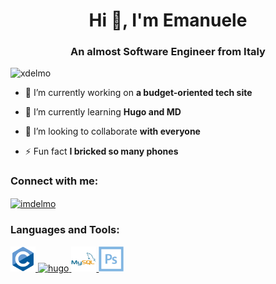 <h1 align="center">Hi 👋, I'm Emanuele</h1>
<h3 align="center">An almost Software Engineer from Italy</h3>

<p align="left"> <img src="https://komarev.com/ghpvc/?username=xdelmo&label=Profile%20views&color=0e75b6&style=flat" alt="xdelmo" /> </p>

- 🔭 I’m currently working on **a budget-oriented tech site**

- 🌱 I’m currently learning **Hugo and MD**

- 👯 I’m looking to collaborate **with everyone**

- ⚡ Fun fact **I bricked so many phones**

<h3 align="left">Connect with me:</h3>
<p align="left">
<a href="https://instagram.com/imdelmo" target="blank"><img align="center" src="https://cdn.jsdelivr.net/npm/simple-icons@3.0.1/icons/instagram.svg" alt="imdelmo" height="30" width="40" /></a>
</p>

<h3 align="left">Languages and Tools:</h3>
<p align="left"> <a href="https://www.cprogramming.com/" target="_blank"> <img src="https://raw.githubusercontent.com/devicons/devicon/master/icons/c/c-original.svg" alt="c" width="40" height="40"/> </a> <a href="https://gohugo.io/" target="_blank"> <img src="https://api.iconify.design/logos-hugo.svg" alt="hugo" width="40" height="40"/> </a> <a href="https://www.mysql.com/" target="_blank"> <img src="https://raw.githubusercontent.com/devicons/devicon/master/icons/mysql/mysql-original-wordmark.svg" alt="mysql" width="40" height="40"/> </a> <a href="https://www.photoshop.com/en" target="_blank"> <img src="https://raw.githubusercontent.com/devicons/devicon/master/icons/photoshop/photoshop-line.svg" alt="photoshop" width="40" height="40"/> </a> </p>

